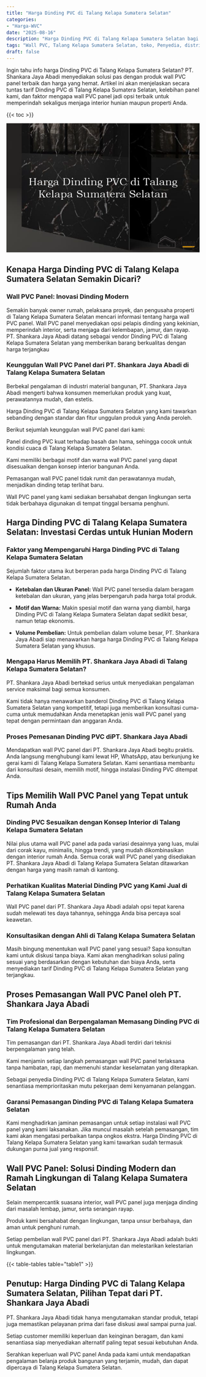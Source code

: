 ```yaml
---
title: "Harga Dinding PVC di Talang Kelapa Sumatera Selatan"
categories: 
- "Harga-WVC"
date: "2025-08-16"
description: "Harga Dinding PVC di Talang Kelapa Sumatera Selatan bagi tempat tinggal, office, serta gerai. Panel unggulan, beragam motif, variasi warna menarik, beserta servis penempatan ditangani oleh tenaga ahli ahli dan garansi resmi!|Servis penyediaan Dinding PVC di Talang Kelapa Sumatera Selatan untuk keperluan tempat tinggal, perkantoran, atau ritel, beserta produk terbaik dan instalasi oleh tim ahli serta garansi resmi.|Solusi Dinding PVC di Talang Kelapa Sumatera Selatan yang andal untuk tempat tinggal, office, dan ritel, bersama panel terbaik dan pemasangan ditangani oleh tim ahli serta kepastian resmi.|Distribusi Dinding PVC di Talang Kelapa Sumatera Selatan untuk rumah, office, dan gerai, dengan produk terbaik dan instalasi dikerjakan oleh tenaga ahli ahli, lengkap beserta kepastian resmi.}"
tags: "Wall PVC, Talang Kelapa Sumatera Selatan, toko, Penyedia, distributor"
draft: false
---
```


Ingin tahu info harga Dinding PVC di Talang Kelapa Sumatera Selatan? PT. Shankara Jaya Abadi menyediakan solusi pas dengan produk wall PVC panel terbaik dan harga yang hemat. Artikel ini akan menjelaskan secara tuntas tarif Dinding PVC di Talang Kelapa Sumatera Selatan, kelebihan panel kami, dan faktor mengapa wall PVC panel jadi opsi terbaik untuk memperindah sekaligus menjaga interior hunian maupun properti Anda.

{{< toc >}}

![Harga Dinding PVC di Talang Kelapa Sumatera Selatan](/images/Harga-WVC/Harga-Dinding-PVC-di-Talang-Kelapa-Sumatera-Selatan.png)


## Kenapa Harga Dinding PVC di Talang Kelapa Sumatera Selatan Semakin Dicari?

### Wall PVC Panel: Inovasi Dinding Modern

Semakin banyak owner rumah, pelaksana proyek, dan pengusaha properti di Talang Kelapa Sumatera Selatan mencari informasi tentang harga wall PVC panel. Wall PVC panel menyediakan opsi pelapis dinding yang kekinian, memperindah interior, serta menjaga dari kelembapan, jamur, dan rayap. PT. Shankara Jaya Abadi datang sebagai vendor Dinding PVC di Talang Kelapa Sumatera Selatan yang memberikan barang berkualitas dengan harga terjangkau

### Keunggulan Wall PVC Panel dari PT. Shankara Jaya Abadi di Talang Kelapa Sumatera Selatan

Berbekal pengalaman di industri material bangunan, PT. Shankara Jaya Abadi mengerti bahwa konsumen memerlukan produk yang kuat, perawatannya mudah, dan estetis.

Harga Dinding PVC di Talang Kelapa Sumatera Selatan yang kami tawarkan sebanding dengan standar dan fitur unggulan produk yang Anda peroleh.

Berikut sejumlah keunggulan wall PVC panel dari kami:

Panel dinding PVC kuat terhadap basah dan hama, sehingga cocok untuk kondisi cuaca di Talang Kelapa Sumatera Selatan.

Kami memiliki berbagai motif dan warna wall PVC panel yang dapat disesuaikan dengan konsep interior bangunan Anda.

Pemasangan wall PVC panel tidak rumit dan perawatannya mudah, menjadikan dinding tetap terlihat baru.

Wall PVC panel yang kami sediakan bersahabat dengan lingkungan serta tidak berbahaya digunakan di tempat tinggal bersama penghuni.

## Harga Dinding PVC di Talang Kelapa Sumatera Selatan: Investasi Cerdas untuk Hunian Modern

### Faktor yang Mempengaruhi Harga Dinding PVC di Talang Kelapa Sumatera Selatan

Sejumlah faktor utama ikut berperan pada harga Dinding PVC di Talang Kelapa Sumatera Selatan.

- **Ketebalan dan Ukuran Panel:** Wall PVC panel tersedia dalam beragam ketebalan dan ukuran, yang jelas berpengaruh pada harga total produk.

- **Motif dan Warna:** Makin spesial motif dan warna yang diambil, harga Dinding PVC di Talang Kelapa Sumatera Selatan dapat sedikit besar, namun tetap ekonomis.

- **Volume Pembelian:** Untuk pembelian dalam volume besar, PT. Shankara Jaya Abadi siap menawarkan harga harga Dinding PVC di Talang Kelapa Sumatera Selatan yang khusus.

### Mengapa Harus Memilih PT. Shankara Jaya Abadi di Talang Kelapa Sumatera Selatan?

PT. Shankara Jaya Abadi bertekad serius untuk menyediakan pengalaman service maksimal bagi semua konsumen.

Kami tidak hanya menawarkan banderol Dinding PVC di Talang Kelapa Sumatera Selatan yang kompetitif, tetapi juga memberikan konsultasi cuma-cuma untuk memudahkan Anda menetapkan jenis wall PVC panel yang tepat dengan permintaan dan anggaran Anda.

### Proses Pemesanan Dinding PVC diPT. Shankara Jaya Abadi

Mendapatkan wall PVC panel dari PT. Shankara Jaya Abadi begitu praktis. Anda langsung menghubungi kami lewat HP, WhatsApp, atau berkunjung ke gerai kami di Talang Kelapa Sumatera Selatan. Kami senantiasa membantu dari konsultasi desain, memilih motif, hingga instalasi Dinding PVC ditempat Anda.

## Tips Memilih Wall PVC Panel yang Tepat untuk Rumah Anda

### Dinding PVC Sesuaikan dengan Konsep Interior di Talang Kelapa Sumatera Selatan

Nilai plus utama wall PVC panel ada pada variasi desainnya yang luas, mulai dari corak kayu, minimalis, hingga trendi, yang mudah dikombinasikan dengan interior rumah Anda. Semua corak wall PVC panel yang disediakan PT. Shankara Jaya Abadi di Talang Kelapa Sumatera Selatan ditawarkan dengan harga yang masih ramah di kantong.

### Perhatikan Kualitas Material Dinding PVC yang Kami Jual di Talang Kelapa Sumatera Selatan

Wall PVC panel dari PT. Shankara Jaya Abadi adalah opsi tepat karena sudah melewati tes daya tahannya, sehingga Anda bisa percaya soal keawetan.

### Konsultasikan dengan Ahli di Talang Kelapa Sumatera Selatan

Masih bingung menentukan wall PVC panel yang sesuai? Sapa konsultan kami untuk diskusi tanpa biaya. Kami akan menghadirkan solusi paling sesuai yang berdasarkan dengan kebutuhan dan biaya Anda, serta menyediakan tarif Dinding PVC di Talang Kelapa Sumatera Selatan yang terjangkau.

## Proses Pemasangan Wall PVC Panel oleh PT. Shankara Jaya Abadi

### Tim Profesional dan Berpengalaman Memasang Dinding PVC di Talang Kelapa Sumatera Selatan

Tim pemasangan dari PT. Shankara Jaya Abadi terdiri dari teknisi berpengalaman yang telah.

Kami menjamin setiap langkah pemasangan wall PVC panel terlaksana tanpa hambatan, rapi, dan memenuhi standar keselamatan yang diterapkan.

Sebagai penyedia Dinding PVC di Talang Kelapa Sumatera Selatan, kami senantiasa memprioritaskan mutu pekerjaan demi kenyamanan pelanggan.

### Garansi Pemasangan Dinding PVC di Talang Kelapa Sumatera Selatan

Kami menghadirkan jaminan pemasangan untuk setiap instalasi wall PVC panel yang kami laksanakan. Jika muncul masalah setelah pemasangan, tim kami akan mengatasi perbaikan tanpa ongkos ekstra. Harga Dinding PVC di Talang Kelapa Sumatera Selatan yang kami tawarkan sudah termasuk dukungan purna jual yang responsif.

## Wall PVC Panel: Solusi Dinding Modern dan Ramah Lingkungan di Talang Kelapa Sumatera Selatan

Selain mempercantik suasana interior, wall PVC panel juga menjaga dinding dari masalah lembap, jamur, serta serangan rayap.

Produk kami bersahabat dengan lingkungan, tanpa unsur berbahaya, dan aman untuk penghuni rumah.

Setiap pembelian wall PVC panel dari PT. Shankara Jaya Abadi adalah bukti untuk mengutamakan material berkelanjutan dan melestarikan kelestarian lingkungan.

{{< table-tables table="table1" >}}

## Penutup: Harga Dinding PVC di Talang Kelapa Sumatera Selatan, Pilihan Tepat dari PT. Shankara Jaya Abadi

PT. Shankara Jaya Abadi tidak hanya mengutamakan standar produk, tetapi juga memastikan pelayanan prima dari fase diskusi awal sampai purna jual.

Setiap customer memiliki keperluan dan keinginan beragam, dan kami senantiasa siap menyediakan alternatif paling tepat sesuai kebutuhan Anda.

Serahkan keperluan wall PVC panel Anda pada kami untuk mendapatkan pengalaman belanja produk bangunan yang terjamin, mudah, dan dapat dipercaya di Talang Kelapa Sumatera Selatan.